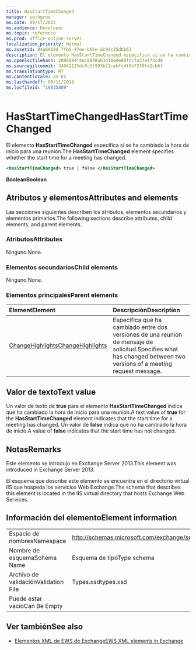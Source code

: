 ```yaml
---
title: HasStartTimeChanged
manager: sethgros
ms.date: 09/17/2015
ms.audience: Developer
ms.topic: reference
ms.prod: office-online-server
localization_priority: Normal
ms.assetid: 04a6968d-7fb5-47ee-b66e-dc99c35dbb63
description: El elemento HasStartTimeChanged especifica si se ha cambiado la hora de inicio para una reunión.
ms.openlocfilehash: 2096084f4ec8848a63d10e0e80fdc7a37e473cd8
ms.sourcegitcommit: 34041125dc8c5f993b21cebfc4f8b72f0fd2cb6f
ms.translationtype: MT
ms.contentlocale: es-ES
ms.lasthandoff: 06/11/2018
ms.locfileid: "19835809"
---
```

# <a name="hasstarttimechanged"></a><span data-ttu-id="2b81d-103">HasStartTimeChanged</span><span class="sxs-lookup"><span data-stu-id="2b81d-103">HasStartTimeChanged</span></span>

<span data-ttu-id="2b81d-104">El elemento **HasStartTimeChanged** especifica si se ha cambiado la hora de inicio para una reunión.</span><span class="sxs-lookup"><span data-stu-id="2b81d-104">The **HasStartTimeChanged** element specifies whether the start time for a meeting has changed.</span></span> 
  
```XML
<HasStartTimeChanged> true | false </HasStartTimeChanged>
```

 <span data-ttu-id="2b81d-105">**Boolean**</span><span class="sxs-lookup"><span data-stu-id="2b81d-105">**Boolean**</span></span>
## <a name="attributes-and-elements"></a><span data-ttu-id="2b81d-106">Atributos y elementos</span><span class="sxs-lookup"><span data-stu-id="2b81d-106">Attributes and elements</span></span>

<span data-ttu-id="2b81d-107">Las secciones siguientes describen los atributos, elementos secundarios y elementos primarios.</span><span class="sxs-lookup"><span data-stu-id="2b81d-107">The following sections describe attributes, child elements, and parent elements.</span></span>
  
### <a name="attributes"></a><span data-ttu-id="2b81d-108">Atributos</span><span class="sxs-lookup"><span data-stu-id="2b81d-108">Attributes</span></span>

<span data-ttu-id="2b81d-109">Ninguno.</span><span class="sxs-lookup"><span data-stu-id="2b81d-109">None.</span></span>
  
### <a name="child-elements"></a><span data-ttu-id="2b81d-110">Elementos secundarios</span><span class="sxs-lookup"><span data-stu-id="2b81d-110">Child elements</span></span>

<span data-ttu-id="2b81d-111">Ninguno.</span><span class="sxs-lookup"><span data-stu-id="2b81d-111">None.</span></span>
  
### <a name="parent-elements"></a><span data-ttu-id="2b81d-112">Elementos principales</span><span class="sxs-lookup"><span data-stu-id="2b81d-112">Parent elements</span></span>

|<span data-ttu-id="2b81d-113">**Element**</span><span class="sxs-lookup"><span data-stu-id="2b81d-113">**Element**</span></span>|<span data-ttu-id="2b81d-114">**Descripción**</span><span class="sxs-lookup"><span data-stu-id="2b81d-114">**Description**</span></span>|
|:-----|:-----|
|[<span data-ttu-id="2b81d-115">ChangeHighlights</span><span class="sxs-lookup"><span data-stu-id="2b81d-115">ChangeHighlights</span></span>](changehighlights.md) <br/> |<span data-ttu-id="2b81d-116">Especifica qué ha cambiado entre dos versiones de una reunión de mensaje de solicitud.</span><span class="sxs-lookup"><span data-stu-id="2b81d-116">Specifies what has changed between two versions of a meeting request message.</span></span>  <br/> |
   
## <a name="text-value"></a><span data-ttu-id="2b81d-117">Valor de texto</span><span class="sxs-lookup"><span data-stu-id="2b81d-117">Text value</span></span>

<span data-ttu-id="2b81d-118">Un valor de texto de **true** para el elemento **HasStartTimeChanged** indica que ha cambiado la hora de inicio para una reunión.</span><span class="sxs-lookup"><span data-stu-id="2b81d-118">A text value of **true** for the **HasStartTimeChanged** element indicates that the start time for a meeting has changed.</span></span> <span data-ttu-id="2b81d-119">Un valor de **false** indica que no ha cambiado la hora de inicio.</span><span class="sxs-lookup"><span data-stu-id="2b81d-119">A value of **false** indicates that the start time has not changed.</span></span> 
  
## <a name="remarks"></a><span data-ttu-id="2b81d-120">Notas</span><span class="sxs-lookup"><span data-stu-id="2b81d-120">Remarks</span></span>

<span data-ttu-id="2b81d-121">Este elemento se introdujo en Exchange Server 2013.</span><span class="sxs-lookup"><span data-stu-id="2b81d-121">This element was introduced in Exchange Server 2013.</span></span>
  
<span data-ttu-id="2b81d-122">El esquema que describe este elemento se encuentra en el directorio virtual IIS que hospeda los servicios Web Exchange.</span><span class="sxs-lookup"><span data-stu-id="2b81d-122">The schema that describes this element is located in the IIS virtual directory that hosts Exchange Web Services.</span></span>
  
## <a name="element-information"></a><span data-ttu-id="2b81d-123">Información del elemento</span><span class="sxs-lookup"><span data-stu-id="2b81d-123">Element information</span></span>

|||
|:-----|:-----|
|<span data-ttu-id="2b81d-124">Espacio de nombres</span><span class="sxs-lookup"><span data-stu-id="2b81d-124">Namespace</span></span>  <br/> |http://schemas.microsoft.com/exchange/services/2006/types  <br/> |
|<span data-ttu-id="2b81d-125">Nombre de esquema</span><span class="sxs-lookup"><span data-stu-id="2b81d-125">Schema Name</span></span>  <br/> |<span data-ttu-id="2b81d-126">Esquema de tipo</span><span class="sxs-lookup"><span data-stu-id="2b81d-126">Type schema</span></span>  <br/> |
|<span data-ttu-id="2b81d-127">Archivo de validación</span><span class="sxs-lookup"><span data-stu-id="2b81d-127">Validation File</span></span>  <br/> |<span data-ttu-id="2b81d-128">Types.xsd</span><span class="sxs-lookup"><span data-stu-id="2b81d-128">types.xsd</span></span>  <br/> |
|<span data-ttu-id="2b81d-129">Puede estar vacío</span><span class="sxs-lookup"><span data-stu-id="2b81d-129">Can Be Empty</span></span>  <br/> ||
   
## <a name="see-also"></a><span data-ttu-id="2b81d-130">Ver también</span><span class="sxs-lookup"><span data-stu-id="2b81d-130">See also</span></span>



- [<span data-ttu-id="2b81d-131">Elementos XML de EWS de Exchange</span><span class="sxs-lookup"><span data-stu-id="2b81d-131">EWS XML elements in Exchange</span></span>](ews-xml-elements-in-exchange.md)

